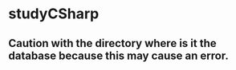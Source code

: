 # studyCSharp
## Caution with the directory where is it the database because this may cause an error.

